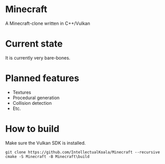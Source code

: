 # Minecraft
A Minecraft-clone written in C++/Vulkan

# Current state
It is currently very bare-bones.

# Planned features
* Textures
* Procedural generation
* Collision detection
* Etc.

# How to build
Make sure the Vulkan SDK is installed.
```
git clone https://github.com/IntellectualKoala/Minecraft --recursive
cmake -S Minecraft -B Minecraft\build
```
